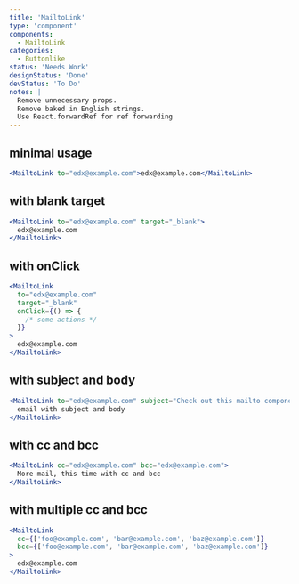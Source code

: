 ```yaml
---
title: 'MailtoLink'
type: 'component'
components:
  - MailtoLink
categories:
  - Buttonlike
status: 'Needs Work'
designStatus: 'Done'
devStatus: 'To Do'
notes: |
  Remove unnecessary props.
  Remove baked in English strings.
  Use React.forwardRef for ref forwarding
---
```


## minimal usage

```jsx live
<MailtoLink to="edx@example.com">edx@example.com</MailtoLink>
```

## with blank target

```jsx live
<MailtoLink to="edx@example.com" target="_blank">
  edx@example.com
</MailtoLink>
```

## with onClick

```jsx live
<MailtoLink
  to="edx@example.com"
  target="_blank"
  onClick={() => {
    /* some actions */
  }}
>
  edx@example.com
</MailtoLink>
```

## with subject and body

```jsx live
<MailtoLink to="edx@example.com" subject="Check out this mailto component!" body="This mailto component is awesome!">
  email with subject and body
</MailtoLink>
```

## with cc and bcc

```jsx live
<MailtoLink cc="edx@example.com" bcc="edx@example.com">
  More mail, this time with cc and bcc
</MailtoLink>
```

## with multiple cc and bcc

```jsx live
<MailtoLink
  cc={['foo@example.com', 'bar@example.com', 'baz@example.com']}
  bcc={['foo@example.com', 'bar@example.com', 'baz@example.com']}
>
  edx@example.com
</MailtoLink>
```
